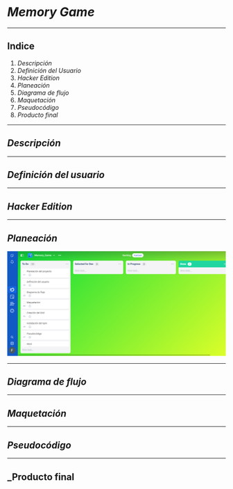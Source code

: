 # _Memory Game_

----

## Indice

1. _Descripción_
2. _Definición del Usuario_
3. _Hacker Edition_
4. _Planeación_
5. _Diagrama de flujo_
6. _Maquetación_
7. _Pseudocódigo_
8. _Producto final_

----

## _**Descripción**_

----

## _**Definición del usuario**_

----

## _**Hacker Edition**_

----

## _**Planeación**_

![1.Planeación](./Data/assets/Planeacion1.png)

----

## _**Diagrama de flujo**_

----

## _**Maquetación**_

----

## _**Pseudocódigo**_

----

## _**Producto final**
